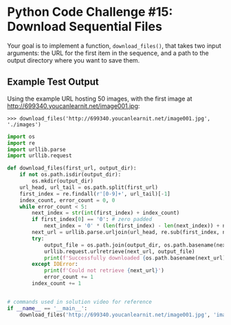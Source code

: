 # Python Code Challenge #15: Download Sequential Files

Your goal is to implement a function, `download_files()`, that takes two input arguments: the URL for the first item in the sequence, and a path to the output directory where you want to save them.

## Example Test Output

Using the example URL hosting 50 images, with the first image at http://699340.youcanlearnit.net/image001.jpg:

```console
>>> download_files('http://699340.youcanlearnit.net/image001.jpg', './images')
```

```py
import os
import re
import urllib.parse
import urllib.request

def download_files(first_url, output_dir):
    if not os.path.isdir(output_dir):
        os.mkdir(output_dir)
    url_head, url_tail = os.path.split(first_url)
    first_index = re.findall(r'[0-9]+', url_tail)[-1]
    index_count, error_count = 0, 0
    while error_count < 5:
        next_index = str(int(first_index) + index_count)
        if first_index[0] == '0': # zero padded
            next_index = '0' * (len(first_index) - len(next_index)) + next_index
        next_url = urllib.parse.urljoin(url_head, re.sub(first_index, next_index, url_tail))
        try:
            output_file = os.path.join(output_dir, os.path.basename(next_url))
            urllib.request.urlretrieve(next_url, output_file)
            print(f'Successfully downloaded {os.path.basename(next_url)}')
        except IOError:
            print(f'Could not retrieve {next_url}')
            error_count += 1
        index_count += 1


# commands used in solution video for reference
if __name__ == '__main__':
    download_files('http://699340.youcanlearnit.net/image001.jpg', 'images')
```
